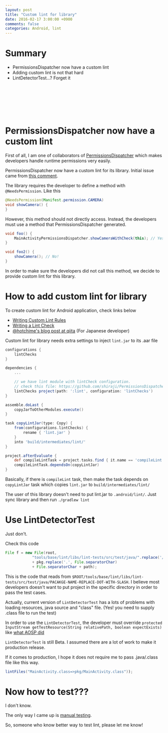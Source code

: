 ```yaml
---
layout: post
title: "Custom lint for library"
date: 2016-02-17 3:00:00 +0900
comments: false
categories: Android, lint
---
```


# Summary

* PermissionsDispatcher now have a custom lint
* Adding custom lint is not that hard
* LintDetectorTest...? Forget it

<script async src="//pagead2.googlesyndication.com/pagead/js/adsbygoogle.js"></script>
<!-- 728x90 -->
<ins class="adsbygoogle"
     style="display:inline-block;width:728px;height:90px"
     data-ad-client="ca-pub-3940616565912592"
     data-ad-slot="7693358062"></ins>
<script>
(adsbygoogle = window.adsbygoogle || []).push({});
</script>

# PermissionsDispatcher now have a custom lint

First of all, I am one of collaborators of [PermissionsDispatcher](https://github.com/hotchemi/PermissionsDispatcher) which makes developers handle runtime permissions very easily.

PermissionsDispatcher now have a custom lint for its library. Initial issue came from [this comment](https://github.com/hotchemi/PermissionsDispatcher/issues/56#issuecomment-163499243).

The library requires the developer to define a method with `@NeedsPermission`. Like this

```java
@NeedsPermission(Manifest.permission.CAMERA)
void showCamera() {
}
```

However, this method should not directly access. Instead, the developers must use a method that PermissionsDispatcher generated.

```Java
void foo() {
    MainActivityPermissionsDispatcher.showCameraWithCheck(this); // Yes
}

void foo2() {
    showCamera(); // No!
}
```

In order to make sure the developers did not call this method, we decide to provide custom lint for this library.

# How to add custom lint for library

To create custom lint for Android application, check links below

* [Writing Custom Lint Rules](http://tools.android.com/tips/lint-custom-rules)
* [Writing a Lint Check](http://tools.android.com/tips/lint/writing-a-lint-check)
* [@hotchime's blog post at qiita](http://qiita.com/hotchemi/items/9364d54a0e024a5e6275) (For Japanese developer)

Custom lint for library needs extra settings to inject `lint.jar` to its .aar file

```groovy
configurations {
    lintChecks
}

dependencies {
    ...

    // we have lint module with lintCheck configuration.
    // check this file: https://github.com/shiraji/PermissionsDispatcher/blob/master/lint/build.gradle
    lintChecks project(path: ':lint', configuration: 'lintChecks')
}

assemble.doLast {
    copyJarToOtherModules.execute()
}

task copyLintJar(type: Copy) {
    from(configurations.lintChecks) {
        rename { 'lint.jar' }
    }
    into 'build/intermediates/lint/'
}

project.afterEvaluate {
    def compileLintTask = project.tasks.find { it.name == 'compileLint' }
    compileLintTask.dependsOn(copyLintJar)
}
```

Basically, if there is `compileLint` task, then make the task depends on `copyLintJar` task which copies `lint.jar` to `build/intermediates/lint/`

The user of this library doesn't need to put lint.jar to `.android/lint/`. Just sync library and then run `./gradlew lint`

# Use LintDetectorTest

Just don't.

Check this code

```Java
File f = new File(root,
            "tools/base/lint/libs/lint-tests/src/test/java/".replace('/', File.separatorChar)
            + pkg.replace('.', File.separatorChar)
            + File.separatorChar + path);
```

This is the code that reads from `$ROOT/tools/base/lint/libs/lint-tests/src/test/java/PACAKGE-NAME-REPLACE-DOT-WITH-SLASH`.
I believe most developers doesn't want to put project in the specific directory in order to pass the test cases.

Actually, current version of `LintDetectorTest` has a lots of problems with loading resources, java source and "class" file. (Yes! you need to supply .class file to run the test)

In order to use the `LintDetectorTest`, the developer must override `protected InputStream getTestResource(String relativePath, boolean expectExists)` like [what AOSP did](https://android.googlesource.com/platform/tools/base/+/master/lint/libs/lint-tests/src/test/java/com/android/tools/lint/checks/AbstractCheckTest.java?autodive=0%2F%2F%2F%2F%2F%2F%2F#49)

`LintDetectorTest` is still Beta. I assumed there are a lot of work to make it production release.

If it comes to production, I hope it does not require me to pass .java/.class file like this way.

```Java
lintFiles("MainActivity.class=>pkg/MainActivity.class"));
```

# Now how to test???

I don't know.

The only way I came up is [manual testing](https://github.com/hotchemi/PermissionsDispatcher/pull/75#issuecomment-178650850).

So, someone who know better way to test lint, please let me know!
